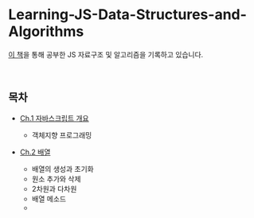 # Learning-JS-Data-Structures-and-Algorithms
[이 책](https://www.packtpub.com/product/learning-javascript-data-structures-and-algorithms/9781783554874)을 통해 공부한 JS 자료구조 및 알고리즘을 기록하고 있습니다.   

<br />

## 목차

- [Ch.1 자바스크립트 개요](https://github.com/MEAJIN/Learning-JS-Data-Structures-and-Algorithms/tree/main/%EA%B0%9D%EC%B2%B4%EC%A7%80%ED%96%A5%20%ED%94%84%EB%A1%9C%EA%B7%B8%EB%9E%98%EB%B0%8D)
  - 객체지향 프로그래밍

- [Ch.2 배열](https://github.com/MEAJIN/Learning-JS-Data-Structures-and-Algorithms/tree/main/%EB%B0%B0%EC%97%B4)
  - 배열의 생성과 초기화
  - 원소 추가와 삭제
  - 2차원과 다차원
  - 배열 메소드
  -


